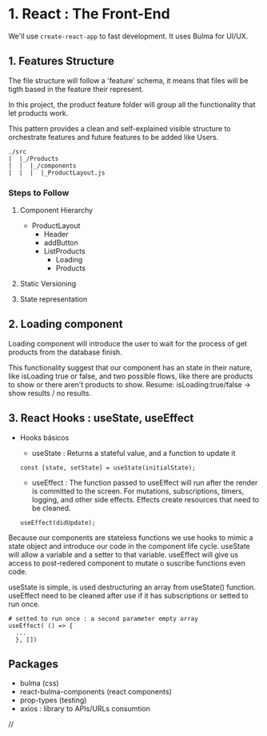 # 1. React : The Front-End
We'll use `create-react-app` to fast development. It uses Bulma for UI/UX.

## 1. Features Structure
The file structure will follow a 'feature' schema, it means that files will be tigth based in the feature their represent.

In this project, the product feature folder will group all the functionality that let products work.

This pattern provides a clean and self-explained visible structure to orchestrate features and future features to be added like Users.

~~~
./src
|  |_/Products
|  |  |_/components
|  |  |  |_ProductLayout.js
~~~




### Steps to Follow
1. Component Hierarchy
    * ProductLayout
      - Header
      - addButton
      - ListProducts
        + Loading
        + Products

2. Static Versioning
3. State representation


## 2. Loading component
Loading component will introduce the user to wait for the process of get products from the database finish.

This functionality suggest that our component has an state in their nature, like isLoading true or false, and two possible flows, like there are products to show or there aren't products to show. Resume: isLoading:true/false -> show results / no results.



## 3. React Hooks : useState, useEffect
* Hooks básicos

  - useState : Returns a stateful value, and a function to update it
  ~~~
  const [state, setState] = useState(initialState);
  ~~~

  - useEffect : The function passed to useEffect will run after the render is committed to the screen. For mutations, subscriptions, timers, logging, and other side effects. Effects create resources that need to be cleaned.
  ~~~
  useEffect(didUpdate);
  ~~~


Because our components are stateless functions we use hooks to mimic a state object and introduce our code in the component life cycle. useState will allow a variable and a setter to that variable. useEffect will give us access to post-redered component to mutate o suscribe functions even code.

useState is simple, is used destructuring an array from useState() function. useEffect need to be cleaned after use if it has subscriptions or setted to run once.
~~~
# setted to run once : a second parameter empty array 
useEffect( () => {
  ...
  }, [])
~~~
















## Packages
* bulma (css)
* react-bulma-components (react components)
* prop-types (testing)
* axios : library to APIs/URLs consumtion


































































































































//
